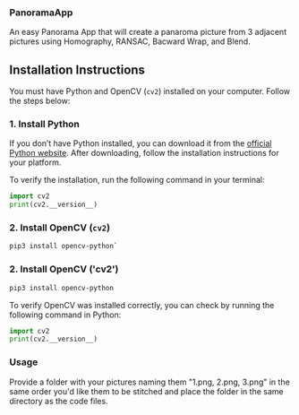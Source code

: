 ### PanoramaApp
An easy Panorama App that will create a panaroma picture from 3 adjacent pictures using Homography, RANSAC, Bacward Wrap, and Blend.

## Installation Instructions

You must have Python and OpenCV (`cv2`) installed on your computer. Follow the steps below:

### 1. Install Python
If you don’t have Python installed, you can download it from the [official Python website](https://www.python.org/downloads/). After downloading, follow the installation instructions for your platform.

To verify the installation, run the following command in your terminal:
```python
import cv2
print(cv2.__version__)
```
### 2. Install OpenCV (`cv2`)

```bash
pip3 install opencv-python`
```


### 2. Install OpenCV ('cv2')
```bash
pip3 install opencv-python
```
To verify OpenCV was installed correctly, you can check by running the following command in Python:

```python
import cv2
print(cv2.__version__)
```
### Usage
Provide a folder with your pictures naming them "1.png, 2.png, 3.png" in the same order you'd like them to be stitched and place the folder in the same directory as the code files.

